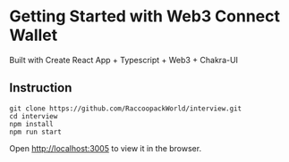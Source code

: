 # Getting Started with Web3 Connect Wallet

Built with Create React App + Typescript + Web3 + Chakra-UI

## Instruction

```
git clone https://github.com/RaccoopackWorld/interview.git
cd interview
npm install
npm run start
```
Open [http://localhost:3005](http://localhost:3005) to view it in the browser.
